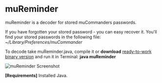 muReminder
==========

muReminder is a decoder for stored muCommanders passwords.  


If you have forgotten your stored password - you can easy recover it.
You'll find your stored passwords in the following file:  
*~/Library/Preferences/muCommander*  

To decode take muReminder.java, compile it or **download** [ready-to-work binary version](https://bitbucket.org/coocheenin/mureminder/downloads/muReminder.class "muReminder.class") and run it in Terminal: **java muReminder**  

![muReminder Screenshot](http://i28.photobucket.com/albums/c220/keiman2/Screen-muReminder_zps0dc69464.png "")


**[Requirements]** Installed Java.